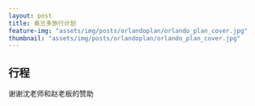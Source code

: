 ```yaml
---
layout: post
title: 奥兰多旅行计划
feature-img: "assets/img/posts/orlandoplan/orlando_plan_cover.jpg"
thumbnail: "assets/img/posts/orlandoplan/orlando_plan_cover.jpg"
---
```



## 行程


谢谢沈老师和赵老板的赞助